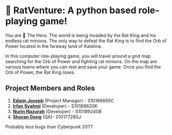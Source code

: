 # 🐀 RatVenture: A python based role-playing game!

You are 👑 The Hero. The world is being invaded by the Rat King and his endless rat minions. The only way to defeat the Rat King is to find the Orb of Power located in the faraway land of Katalina.

In this computer role-playing game, you will travel around a grid map searching for the Orb of Power and fighting rat minions. On the map are various towns where you can rest and save your game. Once you find the Orb of Power, the Rat King loses.

## Project Members and Roles

1. [**Edwin Joseph**](https://github.com/cheatcode131080) (Project Manager) - S10189685C
2. [**Irfan Syahmi**](https://github.com/irfan-np) (Developer) - S10189620K
3. [**Nurin Nazurah**](https://github.com/nurinnazurah)  (Developer) - S10189240B
4. [**Shuran Gong**](https://github.com/shur4n) (QA)- S10177280J

Probably less bugs than Cyberpunk 2077
